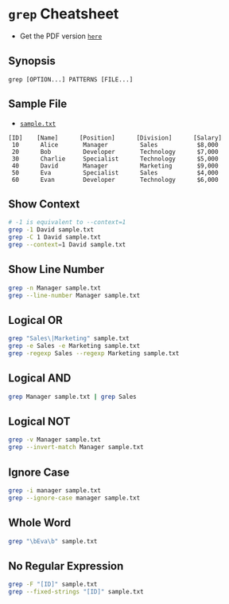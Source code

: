 # `grep` Cheatsheet

- Get the PDF version [`here`](https://github.com/aafulei/grep/raw/main/grep-cheatsheet.pdf)

## Synopsis

```
grep [OPTION...] PATTERNS [FILE...]
```

## Sample File

- [`sample.txt`](./sample.txt)

```
[ID]    [Name]      [Position]      [Division]      [Salary]
 10      Alice       Manager         Sales           $8,000
 20      Bob         Developer       Technology      $7,000
 30      Charlie     Specialist      Technology      $5,000
 40      David       Manager         Marketing       $9,000
 50      Eva         Specialist      Sales           $4,000
 60      Evan        Developer       Technology      $6,000
```

## Show Context

```sh
# -1 is equivalent to --context=1
grep -1 David sample.txt
grep -C 1 David sample.txt
grep --context=1 David sample.txt
```

## Show Line Number

```sh
grep -n Manager sample.txt
grep --line-number Manager sample.txt
```

## Logical OR

```sh
grep "Sales\|Marketing" sample.txt
grep -e Sales -e Marketing sample.txt
grep -regexp Sales --regexp Marketing sample.txt
```

## Logical AND

```sh
grep Manager sample.txt | grep Sales
```

## Logical NOT

```sh
grep -v Manager sample.txt
grep --invert-match Manager sample.txt
```

## Ignore Case

```sh
grep -i manager sample.txt
grep --ignore-case manager sample.txt
```

## Whole Word

```sh
grep "\bEva\b" sample.txt
```

## No Regular Expression

```sh
grep -F "[ID]" sample.txt
grep --fixed-strings "[ID]" sample.txt
```
